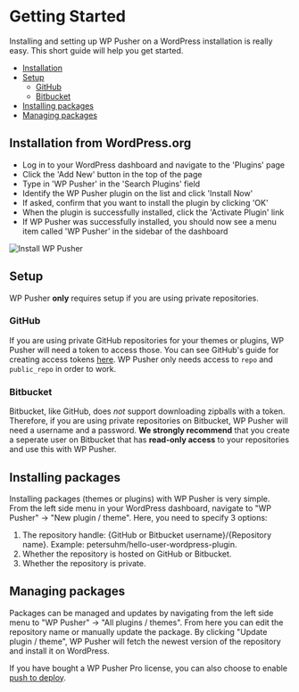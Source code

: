 # Getting Started

Installing and setting up WP Pusher on a WordPress installation is really easy. This short guide will help you get started.

* [Installation](#installation-from-wordpressorg)
* [Setup](#setup)
  * [GitHub](#github)
  * [Bitbucket](#bitbucket)
* [Installing packages](#installing-packages)
* [Managing packages](#managing-packages)

## Installation from WordPress.org

* Log in to your WordPress dashboard and navigate to the 'Plugins' page
* Click the 'Add New' button in the top of the page
* Type in 'WP Pusher' in the 'Search Plugins' field
* Identify the WP Pusher plugin on the list and click 'Install Now'
* If asked, confirm that you want to install the plugin by clicking 'OK'
* When the plugin is successfully installed, click the 'Activate Plugin' link
* If WP Pusher was successfully installed, you should now see a menu item called 'WP Pusher' in the sidebar of the dashboard

![Install WP Pusher](https://cloud.githubusercontent.com/assets/1430546/5602678/be84b804-935e-11e4-9afd-aca747bcccb9.png)

## Setup

WP Pusher **only** requires setup if you are using private repositories.

### GitHub

If you are using private GitHub repositories for your themes or plugins, WP Pusher will need a token to access those. You can see GitHub's guide for creating access tokens [here](https://help.github.com/articles/creating-an-access-token-for-command-line-use/). WP Pusher only needs access to `repo` and `public_repo` in order to work.

### Bitbucket

Bitbucket, like GitHub, does _not_ support downloading zipballs with a token. Therefore, if you are using private repositories on Bitbucket, WP Pusher will need a username and a password. **We strongly recommend** that you create a seperate user on Bitbucket that has **read-only access** to your repositories and use this with WP Pusher.

## Installing packages

Installing packages (themes or plugins) with WP Pusher is very simple. From the left side menu in your WordPress dashboard, navigate to "WP Pusher" -> "New plugin / theme". Here, you need to specify 3 options:

1. The repository handle: {GitHub or Bitbucket username}/{Repository name}. Example: petersuhm/hello-user-wordpress-plugin.
2. Whether the repository is hosted on GitHub or Bitbucket.
3. Whether the repository is private.

## Managing packages

Packages can be managed and updates by navigating from the left side menu to "WP Pusher" -> "All plugins / themes". From here you can edit the repository name or manually update the package. By clicking "Update plugin / theme", WP Pusher will fetch the newest version of the repository and install it on WordPress.

If you have bought a WP Pusher Pro license, you can also choose to enable [push to deploy](/push-to-deploy.md).
